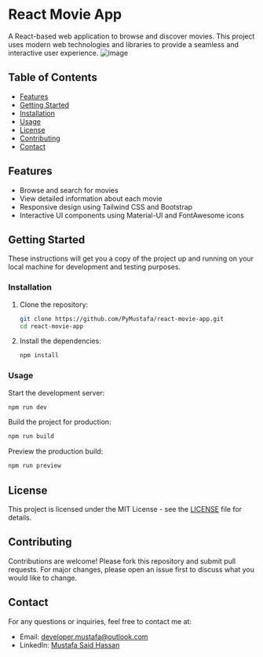# React Movie App

A React-based web application to browse and discover movies. This project uses modern web technologies and libraries to provide a seamless and interactive user experience.
![image](https://github.com/user-attachments/assets/08a7f9d9-47e5-4142-a417-bb49750272e8)

## Table of Contents
- [Features](#features)
- [Getting Started](#getting-started)
- [Installation](#installation)
- [Usage](#usage)
- [License](#license)
- [Contributing](#contributing)
- [Contact](#contact)


## Features
- Browse and search for movies
- View detailed information about each movie
- Responsive design using Tailwind CSS and Bootstrap
- Interactive UI components using Material-UI and FontAwesome icons

## Getting Started

These instructions will get you a copy of the project up and running on your local machine for development and testing purposes.

### Installation

1. Clone the repository:
   ```sh
   git clone https://github.com/PyMustafa/react-movie-app.git
   cd react-movie-app
   ```

2. Install the dependencies:
   ```sh
   npm install
   ```

### Usage

Start the development server:
```sh
npm run dev
```

Build the project for production:
```sh
npm run build
```

Preview the production build:
```sh
npm run preview
```

## License

This project is licensed under the MIT License - see the [LICENSE](LICENSE) file for details.


## Contributing

Contributions are welcome! Please fork this repository and submit pull requests. For major changes, please open an issue first to discuss what you would like to change.


## Contact

For any questions or inquiries, feel free to contact me at:
- Email: [developer.mustafa@outlook.com](developer.mustafa@outlook.com)
- LinkedIn: [Mustafa Said Hassan](https://www.linkedin.com/in/mustafaahassan/)
